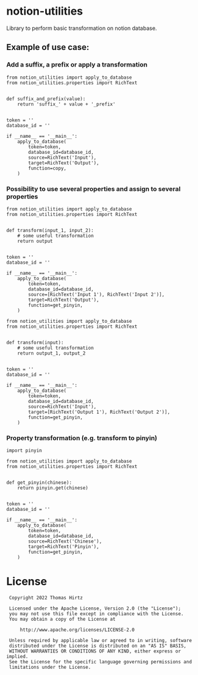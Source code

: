 # notion-utilities

Library to perform basic transformation on notion database.


## Example of use case:


### Add a suffix, a prefix or apply a transformation

```
from notion_utilities import apply_to_database
from notion_utilities.properties import RichText


def suffix_and_prefix(value):
    return 'suffix_' + value + '_prefix'


token = ''
database_id = ''

if __name__ == '__main__':
    apply_to_database(
        token=token,
        database_id=database_id,
        source=RichText('Input'),
        target=RichText('Output'),
        function=copy,
    )
```

### Possibility to use several properties and assign to several properties


```
from notion_utilities import apply_to_database
from notion_utilities.properties import RichText


def transform(input_1, input_2):  
    # some useful transformation
    return output


token = ''
database_id = ''

if __name__ == '__main__':
    apply_to_database(
        token=token,
        database_id=database_id,
        source=[RichText('Input 1'), RichText('Input 2')],
        target=RichText('Output'),
        function=get_pinyin,
    )
```

```
from notion_utilities import apply_to_database
from notion_utilities.properties import RichText


def transform(input):  
    # some useful transformation
    return output_1, output_2


token = ''
database_id = ''

if __name__ == '__main__':
    apply_to_database(
        token=token,
        database_id=database_id,
        source=RichText('Input'),
        target=[RichText('Output 1'), RichText('Output 2')],
        function=get_pinyin,
    )
```


### Property transformation (e.g. transform to pinyin)
```
import pinyin

from notion_utilities import apply_to_database
from notion_utilities.properties import RichText


def get_pinyin(chinese):  
    return pinyin.get(chinese)


token = ''
database_id = ''

if __name__ == '__main__':
    apply_to_database(
        token=token,
        database_id=database_id,
        source=RichText('Chinese'),
        target=RichText('Pinyin'),
        function=get_pinyin,
    )
```


# License

     Copyright 2022 Thomas Hirtz

     Licensed under the Apache License, Version 2.0 (the "License");
     you may not use this file except in compliance with the License.
     You may obtain a copy of the License at

         http://www.apache.org/licenses/LICENSE-2.0

     Unless required by applicable law or agreed to in writing, software
     distributed under the License is distributed on an "AS IS" BASIS,
     WITHOUT WARRANTIES OR CONDITIONS OF ANY KIND, either express or implied.
     See the License for the specific language governing permissions and
     limitations under the License.
